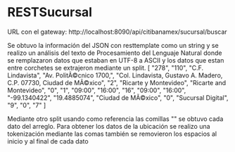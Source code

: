 # RESTSucursal
URL con el gateway:
http://localhost:8090/api/citibanamex/sucursal/buscar

Se obtuvo la información del JSON con resttemplate como un string y se realizo un análisis del texto de Procesamiento del Lenguaje Natural donde se remplazaron datos que estaban en UTF-8 a ASCII y los datos que estan entre corchetes se extrajeron mediante un split.
[
          "278",
          "110",
          "C.F. Lindavista",
          "Av. PolitÃ©cnico 1700,",
          "Col. Lindavista, Gustavo A. Madero, C.P. 07730, Ciudad de MÃ©xico",
          "2",
          "Ricarte y Montevideo",
          "Ricarte and Montevideo",
          "0",
          "1",
          "09:00",
          "16:00",
          "16",
          "09:00",
          "16:00",
          "-99.1340422",
          "19.4885074",
          "Ciudad de MÃ©xico",
          "0",
          "Sucursal Digital",
          "9",
          "0",
          "7"
]

Mediante otro split usando como referencia las comillas "" se obtuvo cada dato del arreglo. 
Para obtener los datos de la ubicación se realizo una tokenización mediante las comas también se removieron los espacios al inicio y al final de cada dato 
